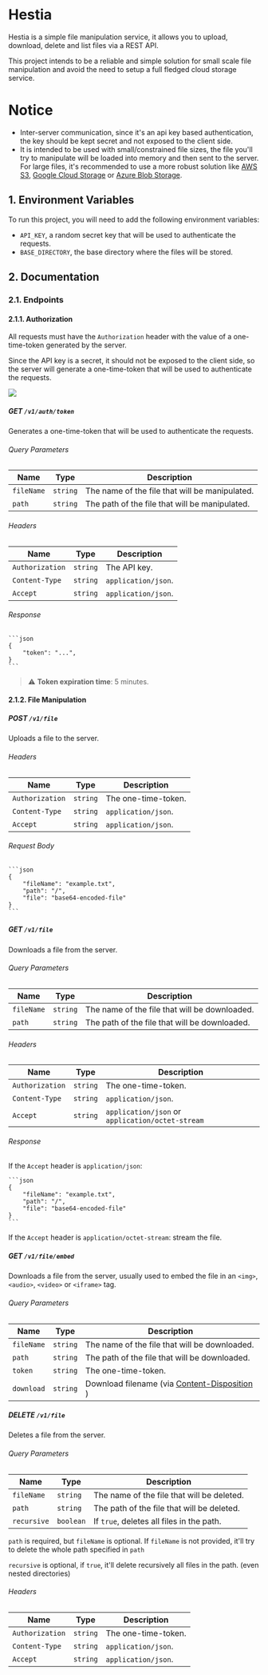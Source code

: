 # Hestia

Hestia is a simple file manipulation service, it allows you to upload, download, delete and list files via a REST API.

This project intends to be a reliable and simple solution for small scale file manipulation and avoid the need to setup a full fledged cloud storage service.

# Notice

- Inter-server communication, since it's an api key based authentication, the key should be kept secret and not exposed to the client side.
- It is intended to be used with small/constrained file sizes, the file you'll try to manipulate will be loaded into memory and then sent to the server. For large files, it's recommended to use a more robust solution like [AWS S3](https://aws.amazon.com/s3/), [Google Cloud Storage](https://cloud.google.com/storage) or [Azure Blob Storage](https://azure.microsoft.com/en-us/services/storage/blobs/).

## 1. Environment Variables

To run this project, you will need to add the following environment variables:
- `API_KEY`, a random secret key that will be used to authenticate the requests.
- `BASE_DIRECTORY`, the base directory where the files will be stored.

## 2. Documentation

### 2.1. Endpoints

#### 2.1.1. Authorization

All requests must have the `Authorization` header with the value of a one-time-token generated by the server.

Since the API key is a secret, it should not be exposed to the client side, so the server will generate a one-time-token that will be used to authenticate the requests.

[![](https://mermaid.ink/img/pako:eNpVj70OwjAMhF8l8gSiVcWaoQMCxMZAxyxWY9qqJIE0QUJV3x33D4kMkZ377uz0UDpNIKGjVyRb0rHByqNRVvA5e2fDyeo0z3cHLFsupfAj2QXhLKWhMXy5lqzYXItiO9sWdHRdmGxQiuy9zzCGOpvgGZu1lLH0F84h_xmjuq4xyZCAIW-w0bx1P8IKQk2GFEguNfpWgbIDczzQ3T62BBl8pAS8i1UN8o6Pjrv41BjW_y6vwxcYFVjX?type=png)](https://mermaid.live/edit#pako:eNpVj70OwjAMhF8l8gSiVcWaoQMCxMZAxyxWY9qqJIE0QUJV3x33D4kMkZ377uz0UDpNIKGjVyRb0rHByqNRVvA5e2fDyeo0z3cHLFsupfAj2QXhLKWhMXy5lqzYXItiO9sWdHRdmGxQiuy9zzCGOpvgGZu1lLH0F84h_xmjuq4xyZCAIW-w0bx1P8IKQk2GFEguNfpWgbIDczzQ3T62BBl8pAS8i1UN8o6Pjrv41BjW_y6vwxcYFVjX)

##### GET `/v1/auth/token`

Generates a one-time-token that will be used to authenticate the requests.

###### Query Parameters

| Name       | Type     | Description                                    |
|------------|----------|------------------------------------------------|
| `fileName` | `string` | The name of the file that will be manipulated. |
| `path`     | `string` | The path of the file that will be manipulated. |

###### Headers

| Name            | Type     | Description         |
|-----------------|----------|---------------------|
| `Authorization` | `string` | The API key.        |
| `Content-Type`  | `string` | `application/json`. |
| `Accept`        | `string` | `application/json`. |

###### Response
    
    ```json
    {
        "token": "...",
    }
    ```

> :warning: **Token expiration time**: 5 minutes.

#### 2.1.2. File Manipulation

##### POST `/v1/file`

Uploads a file to the server.

###### Headers

| Name            | Type     | Description         |
|-----------------|----------|---------------------|
| `Authorization` | `string` | The one-time-token. |
| `Content-Type`  | `string` | `application/json`. |
| `Accept`        | `string` | `application/json`. |

###### Request Body

    ```json
    {
        "fileName": "example.txt",
        "path": "/",
        "file": "base64-encoded-file"
    }
    ```

##### GET `/v1/file`

Downloads a file from the server.

###### Query Parameters

| Name       | Type     | Description                                   |
|------------|----------|-----------------------------------------------|
| `fileName` | `string` | The name of the file that will be downloaded. |
| `path`     | `string` | The path of the file that will be downloaded. |

###### Headers

| Name            | Type     | Description                                      |
|-----------------|----------|--------------------------------------------------|
| `Authorization` | `string` | The one-time-token.                              |
| `Content-Type`  | `string` | `application/json`.                              |
| `Accept`        | `string` | `application/json` or `application/octet-stream` |

###### Response

If the `Accept` header is `application/json`:

    ```json
    {
        "fileName": "example.txt",
        "path": "/",
        "file": "base64-encoded-file"
    }
    ```

If the `Accept` header is `application/octet-stream`: stream the file.


##### GET `/v1/file/embed`

Downloads a file from the server, usually used to embed the file in an `<img>`, `<audio>`, `<video>` or `<iframe>` tag.

###### Query Parameters

| Name       | Type     | Description                                                                                                                |
|------------|----------|----------------------------------------------------------------------------------------------------------------------------|
| `fileName` | `string` | The name of the file that will be downloaded.                                                                              |
| `path`     | `string` | The path of the file that will be downloaded.                                                                              |
| `token`    | `string` | The one-time-token.                                                                                                        |
| `download` | `string` | Download filename (via [Content-Disposition](https://developer.mozilla.org/fr/docs/Web/HTTP/Headers/Content-Disposition) ) |

##### DELETE `/v1/file`

Deletes a file from the server.

###### Query Parameters

| Name        | Type      | Description                                |
|-------------|-----------|--------------------------------------------|
| `fileName`  | `string`  | The name of the file that will be deleted. |
| `path`      | `string`  | The path of the file that will be deleted. |
| `recursive` | `boolean` | If `true`, deletes all files in the path.  |

`path` is required, but `fileName` is optional. If `fileName` is not provided, it'll try to delete the whole path specified in `path`

`recursive` is optional, if `true`, it'll delete recursively all files in the path. (even nested directories)

###### Headers

| Name            | Type     | Description         |
|-----------------|----------|---------------------|
| `Authorization` | `string` | The one-time-token. |
| `Content-Type`  | `string` | `application/json`. |
| `Accept`        | `string` | `application/json`. |
